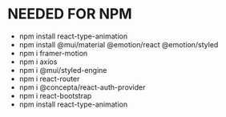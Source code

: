 # NEEDED FOR NPM #
* npm install react-type-animation  
* npm install @mui/material @emotion/react @emotion/styled
* npm i framer-motion
* npm i axios
* npm i @mui/styled-engine  
* npm i react-router  
* npm i @concepta/react-auth-provider  
* npm i react-bootstrap  
* npm install react-type-animation  
